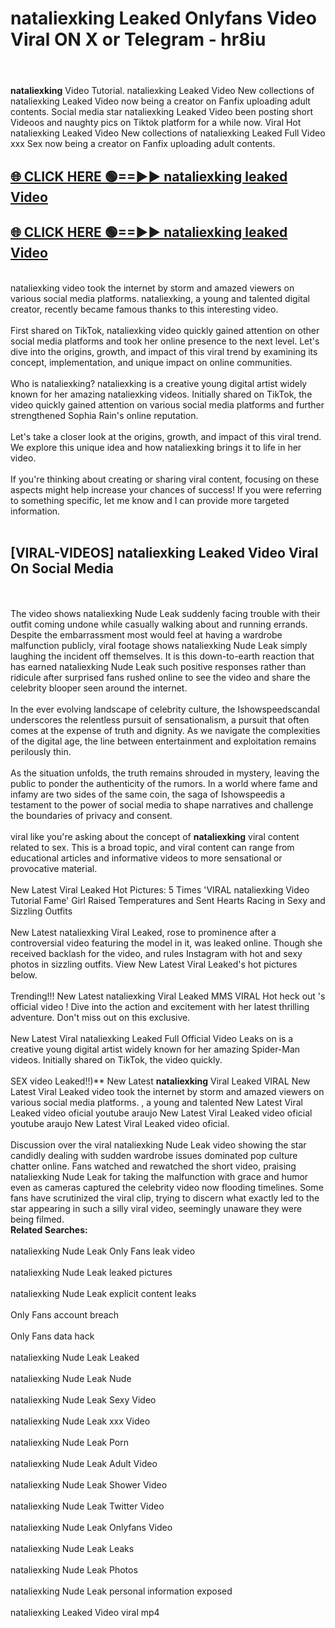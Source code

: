 <h1> nataliexking Leaked Onlyfans Video Viral ON X or Telegram - hr8iu </h1>

# 
<br>
<strong>nataliexking</strong> Video Tutorial. nataliexking Leaked Video New collections of  nataliexking Leaked Video now being a creator on Fanfix uploading adult contents. Social media star nataliexking Leaked Video been posting short Videoos and naughty pics on Tiktok platform for a while now. Viral Hot nataliexking Leaked Video New collections of nataliexking Leaked Full Video xxx Sex now being a creator on Fanfix uploading adult contents.
<br>

## [🌐 CLICK HERE 🟢==►► nataliexking leaked Video ](https://onlyclips.site?title=nataliexking&ref=git)


## [🌐 CLICK HERE 🟢==►► nataliexking leaked Video ](https://onlyclips.site?title=nataliexking&ref=git)

<br>
nataliexking video took the internet by storm and amazed viewers on various social media platforms. nataliexking, a young and talented digital creator, recently became famous thanks to this interesting video.
<br><br>
First shared on TikTok, nataliexking video quickly gained attention on other social media platforms and took her online presence to the next level. Let's dive into the origins, growth, and impact of this viral trend by examining its concept, implementation, and unique impact on online communities.
<br><br>
Who is nataliexking? nataliexking is a creative young digital artist widely known for her amazing nataliexking videos. Initially shared on TikTok, the video quickly gained attention on various social media platforms and further strengthened Sophia Rain's online reputation.
<br><br>
Let's take a closer look at the origins, growth, and impact of this viral trend. We explore this unique idea and how nataliexking brings it to life in her video.
<br><br>
If you're thinking about creating or sharing viral content, focusing on these aspects might help increase your chances of success! If you were referring to something specific, let me know and I can provide more targeted information.
<br><br>
<h2>[VIRAL-VIDEOS] nataliexking Leaked Video Viral On Social Media</h2>
<br><br>
The video shows nataliexking Nude Leak suddenly facing trouble with their outfit coming undone while casually walking about and running errands. Despite the embarrassment most would feel at having a wardrobe malfunction publicly, viral footage shows nataliexking Nude Leak simply laughing the incident off themselves. It is this down-to-earth reaction that has earned nataliexking Nude Leak such positive responses rather than ridicule after surprised fans rushed online to see the video and share the celebrity blooper seen around the internet.
<br><br>
In the ever evolving landscape of celebrity culture, the Ishowspeedscandal underscores the relentless pursuit of sensationalism, a pursuit that often comes at the expense of truth and dignity. As we navigate the complexities of the digital age, the line between entertainment and exploitation remains perilously thin.
<br><br>
As the situation unfolds, the truth remains shrouded in mystery, leaving the public to ponder the authenticity of the rumors. In a world where fame and infamy are two sides of the same coin, the saga of Ishowspeedis a testament to the power of social media to shape narratives and challenge the boundaries of privacy and consent.
<br><br>
viral like you're asking about the concept of <strong>nataliexking</strong> viral content related to sex. This is a broad topic, and viral content can range from educational articles and informative videos to more sensational or provocative material.
<br><br>
New Latest Viral Leaked Hot Pictures: 5 Times 'VIRAL nataliexking Video Tutorial Fame' Girl Raised Temperatures and Sent Hearts Racing in Sexy and Sizzling Outfits
<br><br>
New Latest nataliexking Viral Leaked, rose to prominence after a controversial video featuring the model in it, was leaked online. Though she received backlash for the video, and rules Instagram with hot and sexy photos in sizzling outfits. View New Latest Viral Leaked's hot pictures below.
<br><br>
Trending!!! New Latest nataliexking Viral Leaked MMS VIRAL Hot heck out 's official video ! Dive into the action and excitement with her latest thrilling adventure. Don't miss out on this exclusive.
<br><br>
New Latest Viral nataliexking Leaked Full Official Video Leaks on  is a creative young digital artist widely known for her amazing Spider-Man videos. Initially shared on TikTok, the video quickly.
<br><br>
SEX video Leaked!!)** New Latest <strong>nataliexking</strong> Viral Leaked VIRAL New Latest Viral Leaked video took the internet by storm and amazed viewers on various social media platforms. , a young and talented New Latest Viral Leaked video oficial youtube araujo New Latest Viral Leaked video oficial youtube araujo New Latest Viral Leaked video oficial.
<br><br>
Discussion over the viral nataliexking Nude Leak video showing the star candidly dealing with sudden wardrobe issues dominated pop culture chatter online. Fans watched and rewatched the short video, praising nataliexking Nude Leak for taking the malfunction with grace and humor even as cameras captured the celebrity video now flooding timelines. Some fans have scrutinized the viral clip, trying to discern what exactly led to the star appearing in such a silly viral video, seemingly unaware they were being filmed.
<br>
<strong>Related Searches:</strong>
<br><br>
nataliexking Nude Leak Only Fans leak video
<br><br>
nataliexking Nude Leak leaked pictures
<br><br>
nataliexking Nude Leak explicit content leaks
<br><br>
Only Fans account breach
<br><br>
Only Fans data hack
<br><br>
nataliexking Nude Leak Leaked
<br><br>
nataliexking Nude Leak Nude
<br><br>
nataliexking Nude Leak Sexy Video
<br><br>
nataliexking Nude Leak xxx Video
<br><br>
nataliexking Nude Leak Porn
<br><br>
nataliexking Nude Leak Adult Video
<br><br>
nataliexking Nude Leak Shower Video
<br><br>
nataliexking Nude Leak Twitter Video
<br><br>
nataliexking Nude Leak Onlyfans Video
<br><br>
nataliexking Nude Leak Leaks
<br><br>
nataliexking Nude Leak Photos
<br><br>
nataliexking Nude Leak personal information exposed
<br><br>
nataliexking Leaked Video viral mp4